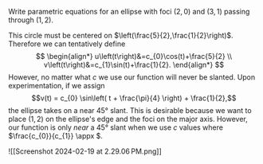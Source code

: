 Write parametric equations for an ellipse with foci $(2,0)$ and $(3,1)$ passing through $(1,2).$

This circle must be centered on $\left(\frac{5}{2},\frac{1}{2}\right)$. Therefore we can tentatively define 
$$
\begin{align*}
u\left(t\right)&=c_{0}\cos(t)+\frac{5}{2} \\ v\left(t\right)&=c_{1}\sin(t)+\frac{1}{2}.
\end{align*}
$$
However, no matter what $c$ we use our function will never be slanted. Upon experimentation, if we assign $$v(t) = c_{0} \sin\left( t + \frac{\pi}{4} \right) + \frac{1}{2},$$
the ellipse takes on a near $45°$ slant. This is desirable because we want to place $(1,2)$ on the ellipse's edge and the foci on the major axis. However, our function is only *near* a $45°$ slant when we use $c$ values where $\frac{c_{0}}{c_{1}} \appx $.



![[Screenshot 2024-02-19 at 2.29.06 PM.png]]
